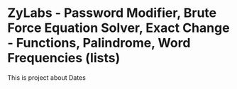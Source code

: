 # ZyLabs - Password Modifier, Brute Force Equation Solver, Exact Change - Functions, Palindrome, Word Frequencies (lists)

This is project about Dates
